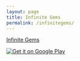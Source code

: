 ```yaml
---
layout: page
title: Infinite Gems
permalink: /infinitegems/
---
```


[Infinite Gems](https://play.google.com/store/apps/details?id=org.godotengine.infinitegems)

<a href='https://play.google.com/store/apps/details?id=org.godotengine.infinitegems&pcampaignid=pcampaignidMKT-Other-global-all-co-prtnr-py-PartBadge-Mar2515-1'><img alt='Get it on Google Play' src='https://play.google.com/intl/en_us/badges/static/images/badges/en_badge_web_generic.png'/></a>

